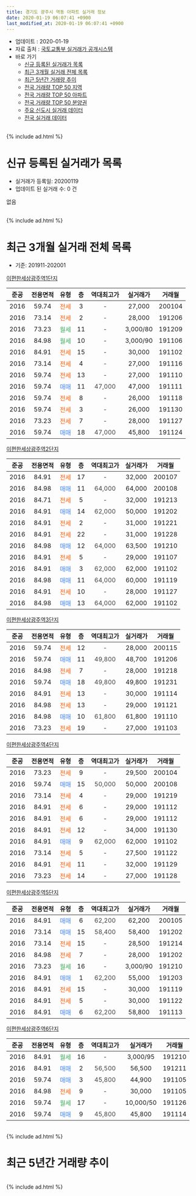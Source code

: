 ```yaml
---
title: 경기도 광주시 역동 아파트 실거래 정보
date: 2020-01-19 06:07:41 +0900
last_modified_at: 2020-01-19 06:07:41 +0900
---
```


* 업데이트 : 2020-01-19
* 자료 출처 : [국토교통부 실거래가 공개시스템](http://rt.molit.go.kr)
* 바로 가기
    * [신규 등록된 실거래가 목록](#신규-등록된-실거래가-목록)
    * [최근 3개월 실거래 전체 목록](#최근-3개월-실거래-전체-목록)
    * [최근 5년간 거래량 추이](#최근-5년간-거래량-추이)
    * [전국 거래량 TOP 50 지역](https://apt-info.github.io/apt-trade-info/최근-3개월-전국에서-가장-거래가-많이-발생한-지역)
    * [전국 거래량 TOP 50 아파트](https://apt-info.github.io/apt-trade-info/최근-3개월-전국에서-가장-거래가-많이-발생한-아파트)
    * [전국 거래량 TOP 50 분양권](https://apt-info.github.io/apt-trade-info/최근-3개월-전국에서-가장-거래가-많이-발생한-분양권)
    * [주요 신도시 실거래 데이터](https://apt-info.github.io/apt-trade-info/주요-신도시)
    * [전국 실거래 데이터](https://apt-info.github.io/apt-trade-info/전국)
<br>
{% include ad.html %}
<br>

# 신규 등록된 실거래가 목록
* 실거래가 등록일: 20200119
* 업데이트 된 실거래 수: 0 건

없음

<br>
{% include ad.html %}
<br>

# 최근 3개월 실거래 전체 목록
* 기준: 201911-202001


[이편한세상광주역1단지](https://search.naver.com/search.naver?query=%EA%B2%BD%EA%B8%B0%EB%8F%84+%EA%B4%91%EC%A3%BC%EC%8B%9C+%EC%97%AD%EB%8F%99+%EC%9D%B4%ED%8E%B8%ED%95%9C%EC%84%B8%EC%83%81%EA%B4%91%EC%A3%BC%EC%97%AD1%EB%8B%A8%EC%A7%80)

|준공|전용면적|유형|층|역대최고가|실거래가|거래월|
|:---:|:---:|:---:|:---:|:---:|:---:|:---:|
|2016|59.74|<span style="color:#ff5a00">전세</span>|3|<span style="color:#444444">-</span>|27,000|200104|
|2016|73.14|<span style="color:#ff5a00">전세</span>|2|<span style="color:#444444">-</span>|28,000|191206|
|2016|73.23|<span style="color:#34a853">월세</span>|11|<span style="color:#444444">-</span>|3,000/80|191209|
|2016|84.98|<span style="color:#34a853">월세</span>|10|<span style="color:#444444">-</span>|3,000/90|191106|
|2016|84.91|<span style="color:#ff5a00">전세</span>|15|<span style="color:#444444">-</span>|30,000|191102|
|2016|73.14|<span style="color:#ff5a00">전세</span>|4|<span style="color:#444444">-</span>|27,000|191116|
|2016|59.74|<span style="color:#ff5a00">전세</span>|13|<span style="color:#444444">-</span>|27,000|191110|
|2016|59.74|<span style="color:#4285f3">매매</span>|11|<span style="color:#444444">47,000</span>|47,000|191111|
|2016|59.74|<span style="color:#ff5a00">전세</span>|8|<span style="color:#444444">-</span>|26,000|191118|
|2016|59.74|<span style="color:#ff5a00">전세</span>|3|<span style="color:#444444">-</span>|26,000|191130|
|2016|73.23|<span style="color:#ff5a00">전세</span>|7|<span style="color:#444444">-</span>|28,000|191127|
|2016|59.74|<span style="color:#4285f3">매매</span>|18|<span style="color:#444444">47,000</span>|45,800|191124|

[이편한세상광주역2단지](https://search.naver.com/search.naver?query=%EA%B2%BD%EA%B8%B0%EB%8F%84+%EA%B4%91%EC%A3%BC%EC%8B%9C+%EC%97%AD%EB%8F%99+%EC%9D%B4%ED%8E%B8%ED%95%9C%EC%84%B8%EC%83%81%EA%B4%91%EC%A3%BC%EC%97%AD2%EB%8B%A8%EC%A7%80)

|준공|전용면적|유형|층|역대최고가|실거래가|거래월|
|:---:|:---:|:---:|:---:|:---:|:---:|:---:|
|2016|84.91|<span style="color:#ff5a00">전세</span>|17|<span style="color:#444444">-</span>|32,000|200107|
|2016|84.98|<span style="color:#4285f3">매매</span>|11|<span style="color:#444444">64,000</span>|64,000|200108|
|2016|84.71|<span style="color:#ff5a00">전세</span>|5|<span style="color:#444444">-</span>|32,000|191213|
|2016|84.91|<span style="color:#4285f3">매매</span>|14|<span style="color:#444444">62,000</span>|50,000|191202|
|2016|84.91|<span style="color:#ff5a00">전세</span>|2|<span style="color:#444444">-</span>|31,000|191221|
|2016|84.91|<span style="color:#ff5a00">전세</span>|22|<span style="color:#444444">-</span>|31,000|191228|
|2016|84.98|<span style="color:#4285f3">매매</span>|12|<span style="color:#444444">64,000</span>|63,500|191210|
|2016|84.91|<span style="color:#ff5a00">전세</span>|5|<span style="color:#444444">-</span>|29,000|191107|
|2016|84.91|<span style="color:#4285f3">매매</span>|3|<span style="color:#444444">62,000</span>|62,000|191102|
|2016|84.98|<span style="color:#4285f3">매매</span>|11|<span style="color:#444444">64,000</span>|60,000|191119|
|2016|84.91|<span style="color:#ff5a00">전세</span>|10|<span style="color:#444444">-</span>|28,000|191127|
|2016|84.98|<span style="color:#4285f3">매매</span>|13|<span style="color:#444444">64,000</span>|62,000|191102|

[이편한세상광주역3단지](https://search.naver.com/search.naver?query=%EA%B2%BD%EA%B8%B0%EB%8F%84+%EA%B4%91%EC%A3%BC%EC%8B%9C+%EC%97%AD%EB%8F%99+%EC%9D%B4%ED%8E%B8%ED%95%9C%EC%84%B8%EC%83%81%EA%B4%91%EC%A3%BC%EC%97%AD3%EB%8B%A8%EC%A7%80)

|준공|전용면적|유형|층|역대최고가|실거래가|거래월|
|:---:|:---:|:---:|:---:|:---:|:---:|:---:|
|2016|59.74|<span style="color:#ff5a00">전세</span>|12|<span style="color:#444444">-</span>|28,000|200115|
|2016|59.74|<span style="color:#4285f3">매매</span>|11|<span style="color:#444444">49,800</span>|48,700|191206|
|2016|84.98|<span style="color:#ff5a00">전세</span>|7|<span style="color:#444444">-</span>|28,000|191218|
|2016|59.74|<span style="color:#4285f3">매매</span>|18|<span style="color:#444444">49,800</span>|49,800|191231|
|2016|84.91|<span style="color:#ff5a00">전세</span>|13|<span style="color:#444444">-</span>|30,000|191114|
|2016|84.98|<span style="color:#ff5a00">전세</span>|13|<span style="color:#444444">-</span>|29,000|191121|
|2016|84.98|<span style="color:#4285f3">매매</span>|10|<span style="color:#444444">61,800</span>|61,800|191110|
|2016|73.23|<span style="color:#ff5a00">전세</span>|19|<span style="color:#444444">-</span>|27,000|191103|

[이편한세상광주역4단지](https://search.naver.com/search.naver?query=%EA%B2%BD%EA%B8%B0%EB%8F%84+%EA%B4%91%EC%A3%BC%EC%8B%9C+%EC%97%AD%EB%8F%99+%EC%9D%B4%ED%8E%B8%ED%95%9C%EC%84%B8%EC%83%81%EA%B4%91%EC%A3%BC%EC%97%AD4%EB%8B%A8%EC%A7%80)

|준공|전용면적|유형|층|역대최고가|실거래가|거래월|
|:---:|:---:|:---:|:---:|:---:|:---:|:---:|
|2016|73.23|<span style="color:#ff5a00">전세</span>|9|<span style="color:#444444">-</span>|29,500|200104|
|2016|59.74|<span style="color:#4285f3">매매</span>|15|<span style="color:#444444">50,000</span>|50,000|200108|
|2016|73.14|<span style="color:#ff5a00">전세</span>|4|<span style="color:#444444">-</span>|29,000|191219|
|2016|84.91|<span style="color:#ff5a00">전세</span>|6|<span style="color:#444444">-</span>|29,000|191112|
|2016|84.91|<span style="color:#ff5a00">전세</span>|6|<span style="color:#444444">-</span>|29,000|191112|
|2016|84.91|<span style="color:#ff5a00">전세</span>|12|<span style="color:#444444">-</span>|34,000|191130|
|2016|84.91|<span style="color:#4285f3">매매</span>|9|<span style="color:#444444">62,000</span>|62,000|191102|
|2016|73.14|<span style="color:#ff5a00">전세</span>|5|<span style="color:#444444">-</span>|27,500|191122|
|2016|84.91|<span style="color:#ff5a00">전세</span>|11|<span style="color:#444444">-</span>|32,000|191129|
|2016|73.23|<span style="color:#ff5a00">전세</span>|14|<span style="color:#444444">-</span>|27,000|191128|


<script async src="//pagead2.googlesyndication.com/pagead/js/adsbygoogle.js"></script>
<!-- 기본 -->
<ins class="adsbygoogle"
     style="display:block"
     data-ad-client="ca-pub-1142216861245946"
     data-ad-slot="4805727019"
     data-ad-format="auto"
     data-full-width-responsive="true"></ins>
<script>
(adsbygoogle = window.adsbygoogle || []).push({});
</script>


[이편한세상광주역5단지](https://search.naver.com/search.naver?query=%EA%B2%BD%EA%B8%B0%EB%8F%84+%EA%B4%91%EC%A3%BC%EC%8B%9C+%EC%97%AD%EB%8F%99+%EC%9D%B4%ED%8E%B8%ED%95%9C%EC%84%B8%EC%83%81%EA%B4%91%EC%A3%BC%EC%97%AD5%EB%8B%A8%EC%A7%80)

|준공|전용면적|유형|층|역대최고가|실거래가|거래월|
|:---:|:---:|:---:|:---:|:---:|:---:|:---:|
|2016|84.91|<span style="color:#4285f3">매매</span>|6|<span style="color:#444444">62,200</span>|62,200|200105|
|2016|73.14|<span style="color:#4285f3">매매</span>|15|<span style="color:#444444">58,400</span>|58,400|191202|
|2016|73.14|<span style="color:#ff5a00">전세</span>|15|<span style="color:#444444">-</span>|28,500|191214|
|2016|84.98|<span style="color:#ff5a00">전세</span>|7|<span style="color:#444444">-</span>|28,000|191202|
|2016|73.23|<span style="color:#34a853">월세</span>|16|<span style="color:#444444">-</span>|3,000/90|191210|
|2016|84.91|<span style="color:#4285f3">매매</span>|1|<span style="color:#444444">62,200</span>|55,000|191203|
|2016|84.91|<span style="color:#ff5a00">전세</span>|15|<span style="color:#444444">-</span>|30,000|191119|
|2016|84.91|<span style="color:#ff5a00">전세</span>|5|<span style="color:#444444">-</span>|30,000|191122|
|2016|84.91|<span style="color:#4285f3">매매</span>|6|<span style="color:#444444">62,200</span>|58,800|191113|

[이편한세상광주역6단지](https://search.naver.com/search.naver?query=%EA%B2%BD%EA%B8%B0%EB%8F%84+%EA%B4%91%EC%A3%BC%EC%8B%9C+%EC%97%AD%EB%8F%99+%EC%9D%B4%ED%8E%B8%ED%95%9C%EC%84%B8%EC%83%81%EA%B4%91%EC%A3%BC%EC%97%AD6%EB%8B%A8%EC%A7%80)

|준공|전용면적|유형|층|역대최고가|실거래가|거래월|
|:---:|:---:|:---:|:---:|:---:|:---:|:---:|
|2016|84.91|<span style="color:#34a853">월세</span>|16|<span style="color:#444444">-</span>|3,000/95|191210|
|2016|84.91|<span style="color:#4285f3">매매</span>|2|<span style="color:#444444">56,500</span>|56,500|191211|
|2016|59.74|<span style="color:#4285f3">매매</span>|3|<span style="color:#444444">45,800</span>|44,900|191105|
|2016|84.98|<span style="color:#ff5a00">전세</span>|9|<span style="color:#444444">-</span>|30,000|191105|
|2016|59.74|<span style="color:#34a853">월세</span>|17|<span style="color:#444444">-</span>|10,000/50|191126|
|2016|59.74|<span style="color:#4285f3">매매</span>|9|<span style="color:#444444">45,800</span>|45,800|191114|


<br>
{% include ad.html %}
<br>

# 최근 5년간 거래량 추이


<div style="width:100%;">
    <canvas id="deal_progress" height="200"></canvas>
</div>

<script>
new Chart(document.getElementById("deal_progress"), {
    type: 'line',
    data: {
        labels: ['201501','201502','201503','201504','201505','201506','201507','201508','201509','201510','201511','201512','201601','201602','201603','201604','201605','201606','201607','201608','201609','201610','201611','201612','201701','201702','201703','201704','201705','201706','201707','201708','201709','201710','201711','201712','201801','201802','201803','201804','201805','201806','201807','201808','201809','201810','201811','201812','201901','201902','201903','201904','201905','201906','201907','201908','201909','201910','201911','201912','202001'],
        datasets: [{
            label: '매매',
            pointRadius: 1,
            data: [0, 0, 0, 0, 0, 0, 0, 0, 0, 0, 0, 0, 0, 0, 0, 0, 0, 0, 0, 0, 0, 0, 0, 0, 1, 1, 2, 1, 2, 2, 1, 1, 1, 1, 2, 6, 12, 9, 4, 2, 2, 2, 2, 7, 8, 9, 7, 10, 7, 1, 7, 6, 9, 9, 44, 52, 27, 11, 10, 7, 3],
            borderColor: "rgba(255, 201, 14, 1)",
            backgroundColor: "rgba(255, 201, 14, 0.5)",
            fill: false,
            lineTension: 0
        },{
            label: '전월세',
            pointRadius: 1,
            data: [0, 0, 0, 0, 0, 0, 0, 0, 0, 0, 0, 0, 0, 0, 0, 0, 0, 0, 1, 4, 7, 20, 28, 74, 60, 45, 13, 2, 4, 3, 8, 5, 11, 7, 10, 7, 11, 10, 14, 8, 4, 2, 8, 9, 20, 25, 24, 36, 42, 33, 26, 12, 12, 10, 10, 11, 21, 12, 22, 11, 4],
            borderColor: "rgba(0, 141, 185, 1)",
            backgroundColor: "rgba(0, 141, 185, 0.5)",
            fill: false,
            lineTension: 0
        }
        ]
    },
    options: {
        responsive: true,
        title: {
            display: false
        },
        tooltips: {
            mode: 'index',
            intersect: false
        },
        hover: {
            mode: 'nearest',
            intersect: true
        },
        scales: {
            xAxes: [{
                display: true,
                scaleLabel: {
                    display: true,
                    labelString: '년/월'
                }
            }],
            yAxes: [{
                display: true,
                ticks: {
                    suggestedMin: 0,
                },
                scaleLabel: {
                    display: true,
                    labelString: '실거래 수'
                }
            }]
        }
    }
});

</script>


<br>
{% include ad.html %}
<br>

